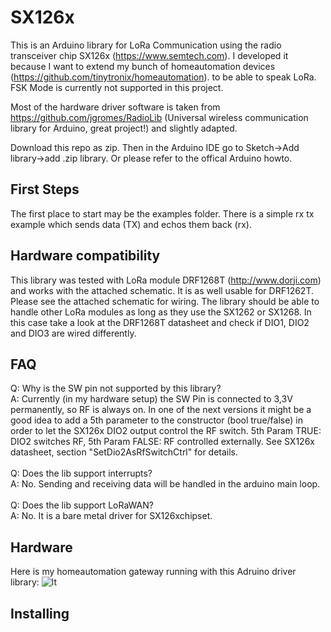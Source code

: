 # SX126x
This is an Arduino library for LoRa Communication using the radio transceiver chip SX126x (https://www.semtech.com).
I developed it because I want to extend my bunch of homeautomation devices (https://github.com/tinytronix/homeautomation). 
to be able to speak LoRa. FSK Mode is currently not supported in this project.

Most of the hardware driver software is taken from https://github.com/jgromes/RadioLib (Universal wireless communication library for Arduino, great project!) and slightly adapted.

Download this repo as zip. Then in the Arduino IDE go to Sketch->Add library->add .zip library.
Or please refer to the offical Arduino howto.

## First Steps
The first place to start may be the examples folder. There is a simple rx tx example
which sends data (TX) and echos them back (rx). 

## Hardware compatibility
This library was tested with LoRa module DRF1268T (http://www.dorji.com) and works with the attached schematic.  It is as well usable for DRF1262T. Please see the attached schematic for wiring. The library should be able to handle other
LoRa modules as long as they use the SX1262 or SX1268. In this case take a look at the DRF1268T datasheet and check if DIO1, DIO2 and DIO3 are wired differently.

## FAQ
Q: Why is the SW pin not supported by this library? <br>
A: Currently (in my hardware setup) the SW Pin is connected to 3,3V permanently, so RF is always on. In one of the next versions it might be a good idea to add a 5th parameter to the constructor (bool true/false) in order to let the SX126x DIO2 output control the RF switch. 5th Param TRUE: DIO2 switches RF, 5th Param FALSE: RF controlled externally. See SX126x datasheet, section "SetDio2AsRfSwitchCtrl" for details.<br><br>
Q: Does the lib support interrupts? <br>
A: No. Sending and receiving data will be handled in the arduino main loop.<br>
<br>
Q: Does the lib support LoRaWAN?<br>
A: No. It is a bare metal driver for SX126xchipset. 

## Hardware
Here is my homeautomation gateway running with this Adruino driver library:
![lt](https://raw.githubusercontent.com/tinytronix/SX126x/master/pcb/LoRa2.JPG)
## Installing
